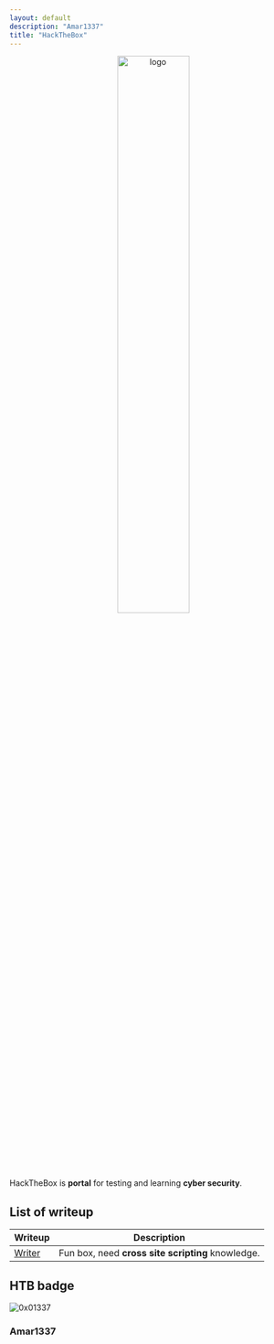 ```yaml
---
layout: default
description: "Amar1337"
title: "HackTheBox"
---
```



<center><img alt="logo" src="https://tech.eu/wp-content/uploads/2019/04/Hack-The-Box-logo.png" width="50%" /></center>

HackTheBox is **portal** for testing and learning **cyber security**.


## List of writeup

Writeup | Description |
--------|-------------|
[Writer](/boxes/writer-htb.md) | Fun box, need **cross site scripting** knowledge. 


## HTB badge

![0x01337](https://www.hackthebox.eu/badge/image/264160)

<h3>Amar1337</h3>
<a href="https://github.com/amar-1337"><i class="fab fa-github fa-2x"></i></a>
<a href="mailto:fromdarkside1337@protonmail.com"><i class="fas fa-envelope fa-2x"></i></a>
